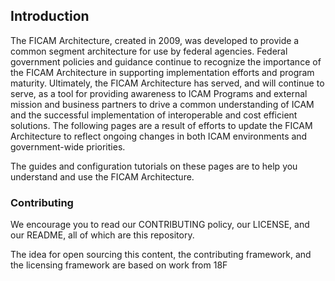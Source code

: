 ## Introduction
The FICAM Architecture, created in 2009, was developed to provide a common segment architecture for use by federal agencies. Federal government policies and guidance continue to recognize the importance of the FICAM Architecture in supporting implementation efforts and program maturity. Ultimately, the FICAM Architecture has served, and will continue to serve, as a tool for providing awareness to ICAM Programs and external mission and business partners to drive a common understanding of ICAM and the successful implementation of interoperable and cost efficient solutions. The following pages are a result of efforts to update the FICAM Architecture to reflect ongoing changes in both ICAM environments and government-wide priorities.

The guides and configuration tutorials on these pages are to help you understand and use the FICAM Architecture.


### Contributing
We encourage you to read our CONTRIBUTING policy, our LICENSE, and our README, all of which are this repository.  

The idea for open sourcing this content, the contributing framework, and the licensing framework are based on work from 18F 
